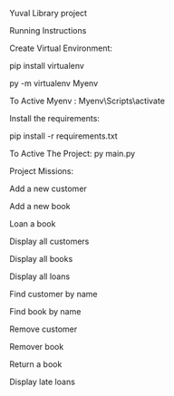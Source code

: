 Yuval Library project

Running Instructions

Create Virtual Environment:

pip install virtualenv 

py  -m virtualenv Myenv

To Active Myenv : Myenv\Scripts\activate

Install the requirements:

pip install -r requirements.txt

To Active The Project: py main.py


Project Missions:

Add a new customer

Add a new book

Loan a book

Display all customers

Display all books

Display all loans

Find customer by name

Find book by name

Remove customer

Remover book

Return a book

Display late loans


